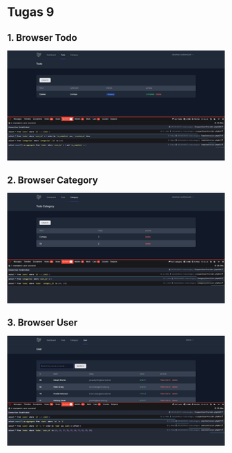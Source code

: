 # Tugas 9

## 1. Browser Todo

![Alt text](screenshot/tugas9/Browser%20Todo.png)

## 2. Browser Category

![Alt text](screenshot/tugas9/Browse%20Category.png)

## 3. Browser User

![Alt text](screenshot/tugas9/Browser%20User.png)
